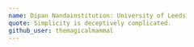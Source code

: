 ```yaml
---
name: Dipan Nandainstitution: University of Leeds
quote: Simplicity is deceptively complicated.
github_user: themagicalmammal
---
```

